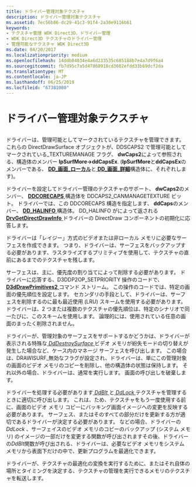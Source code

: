```yaml
---
title: ドライバー管理対象テクスチャ
description: ドライバー管理対象テクスチャ
ms.assetid: 7ec56b86-dc29-41c3-91f4-2a30e9116b61
keywords:
- テクスチャ管理 WDK Direct3D、ドライバー管理
- WDK Direct3D テクスチャのドライバー管理
- 管理可能なテクスチャ WDK Direct3D
ms.date: 04/20/2017
ms.localizationpriority: medium
ms.openlocfilehash: 14ddb04034e4a6d233535c685188b7e4a7d9f6a4
ms.sourcegitcommit: fb7d95c7a5d47860918cd3602efdd33b69dcf2da
ms.translationtype: MT
ms.contentlocale: ja-JP
ms.lasthandoff: 06/25/2019
ms.locfileid: "67381080"
---
```

# <a name="driver-managed-textures"></a>ドライバー管理対象テクスチャ


## <span id="ddk_driver_managed_textures_gg"></span><span id="DDK_DRIVER_MANAGED_TEXTURES_GG"></span>


ドライバーは、管理可能としてマークされているテクスチャを管理できます。 これらの DirectDrawSurface オブジェクトが、DDSCAPS2 で管理可能としてマークされている\_TEXTUREMANAGE フラグ、 **dwCaps2**によって参照される、構造体のメンバー **lpSurfMore-&gt;ddCapsEx**. (**lpSurfMore**と**ddCapsEx**のメンバーである、 [ **DD\_画面\_ローカル**](https://docs.microsoft.com/windows/desktop/api/ddrawint/ns-ddrawint-_dd_surface_local)と[ **DD\_画面\_詳細**](https://docs.microsoft.com/windows/desktop/api/ddrawint/ns-ddrawint-_dd_surface_more)構造体に、それぞれします)。

ドライバーを設定してドライバー管理のテクスチャのサポート、 **dwCaps2**のメンバー、 [ **DDCORECAPS** ](https://docs.microsoft.com/windows/desktop/api/ddrawi/ns-ddrawi-_ddcorecaps)構造体を DDCAPS2\_CANMANAGETEXTURE ビット。 ドライバーでは、この DDCORECAPS 構造を指定します、 **ddCaps**のメンバー、 [ **DD\_HALINFO** ](https://docs.microsoft.com/windows/desktop/api/ddrawint/ns-ddrawint-_dd_halinfo)構造体。 DD\_HALINFO がによって返される[ **DrvGetDirectDrawInfo** ](https://docs.microsoft.com/windows/desktop/api/winddi/nf-winddi-drvgetdirectdrawinfo)ドライバーの DirectDraw コンポーネントの初期化に応答します。

ドライバーは「レイジー」方式のビデオまたは非ローカル メモリに必要なサーフェスを作成できます。 つまり、ドライバーは、サーフェスをバックアップする必要があります、ラスタライズするプリミティブを使用して、テクスチャの直前にあるまでのテクスチャを残します。

サーフェスは、主に、優先度の割り当てによって削除する必要があります。 ドライバーに応答する、D3DDP2OP\_SETPRIORITY 操作のコードで、 [ **D3dDrawPrimitives2** ](https://docs.microsoft.com/windows-hardware/drivers/ddi/content/d3dhal/nc-d3dhal-lpd3dhal_drawprimitives2cb)コマンド ストリーム。 この操作のコードでは、特定の画面の優先順位を設定します。 セカンダリの手段として、ドライバーは、サーフェスを削除するのに最も最近使用 (LRU) スキームを使用する必要があります。 ドライバーは、2 つまたは複数のテクスチャの優先順位は、特定のシナリオで同一たびに、このスキームを使用します。 論理的には、使用されている任意の画面のまったく削除されません。

ドライバーが、管理対象のサーフェスをサポートするかどうかは、ドライバーが表示される特殊な[ *DdDestroySurface* ](https://docs.microsoft.com/windows/desktop/api/ddrawint/nc-ddrawint-pdd_surfcb_destroysurface)ビデオ メモリが紛失モードの切り替えが発生した場合など、ケース内のマネージ サーフェスを呼び出します。 この場合は、DRAWISURF\_無効なフラグが設定され、ドライバーは、単にこの管理対象の画面のビデオ メモリのコピーを削除し、他の構造体の状態は保持します。 それ以外の場合、ドライバーは、通常を実行します。 画面の呼び出しを破棄します。

ドライバーを処理する必要があります[ *DdBlt* ](https://docs.microsoft.com/windows/desktop/api/ddrawint/nc-ddrawint-pdd_surfcb_blt)と[ *DdLock* ](https://docs.microsoft.com/windows/desktop/api/ddrawint/nc-ddrawint-pdd_surfcb_lock)テクスチャを管理するときに適切に呼び出します。 これは、ため、テクスチャをもう一度使用する前に、画面のビデオ メモリ コピーにバッキング画面イメージへの変更を反映する必要があります。 サーフェス、またはそのすべての部分だけを更新する方が適切であるドライバーが決定する必要があります。 などの場合、ドライバーの*DdLock* 、サーフェイスのビデオ メモリのコピーのバックアップ (システム メモリ) のイメージの一部だけを変更する関数が呼び出されますその後、ドライバーの*DdBlt*関数が呼び出される、ドライバーは、必要なビデオ メモリをシステム メモリから表面下だけの中で、更新プログラムを最適化できます。

ドライバーが、テクスチャの最適化の変換を実行するために、またはそれ自体の場所とタイミングを決定する、テクスチャの管理を実行できるメモリのテクスチャを転送します。

 

 





